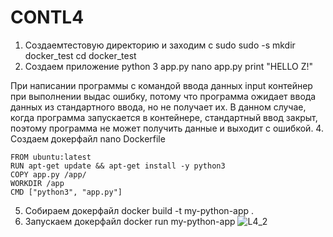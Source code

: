 # CONTL4
1. Создаемтестовую директорию и заходим c sudo
   sudo -s
   mkdir docker_test
   cd docker_test
2.  Coздаем приложение python 3 app.py
   nano app.py
print "HELLO Z!"

При написании программы с командой ввода данных input контейнер при выполнении выдас ошибку, потому что программа ожидает ввода данных из стандартного ввода, но не получает их. В данном случае, когда программа запускается в контейнере, стандартный ввод закрыт, поэтому программа не может получить данные и выходит с ошибкой.
4. Создаем докерфайл
   nano Dockerfile
   
    FROM ubuntu:latest
    RUN apt-get update && apt-get install -y python3
    COPY app.py /app/
    WORKDIR /app
    CMD ["python3", "app.py"]

5. Собираем докерфайл
    docker build -t my-python-app .
6. Запускаем докерфайл
   docker run my-python-app
   ![L4_2](https://github.com/PavelE13/CONTL4/assets/94640966/b51dcd00-97ab-4206-ab94-ed3297b69b6f)
